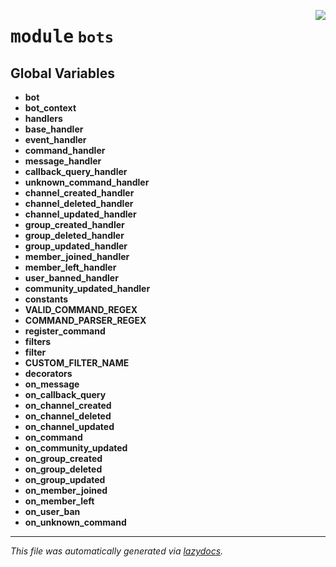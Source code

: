 <!-- markdownlint-disable -->

<a href="../../../src/switch/bots/__init__.py#L0"><img align="right" src="https://img.shields.io/badge/-source-cccccc?style=flat-square"/></a>

# <kbd>module</kbd> `bots`




**Global Variables**
---------------
- **bot**
- **bot_context**
- **handlers**
- **base_handler**
- **event_handler**
- **command_handler**
- **message_handler**
- **callback_query_handler**
- **unknown_command_handler**
- **channel_created_handler**
- **channel_deleted_handler**
- **channel_updated_handler**
- **group_created_handler**
- **group_deleted_handler**
- **group_updated_handler**
- **member_joined_handler**
- **member_left_handler**
- **user_banned_handler**
- **community_updated_handler**
- **constants**
- **VALID_COMMAND_REGEX**
- **COMMAND_PARSER_REGEX**
- **register_command**
- **filters**
- **filter**
- **CUSTOM_FILTER_NAME**
- **decorators**
- **on_message**
- **on_callback_query**
- **on_channel_created**
- **on_channel_deleted**
- **on_channel_updated**
- **on_command**
- **on_community_updated**
- **on_group_created**
- **on_group_deleted**
- **on_group_updated**
- **on_member_joined**
- **on_member_left**
- **on_user_ban**
- **on_unknown_command**




---

_This file was automatically generated via [lazydocs](https://github.com/ml-tooling/lazydocs)._
